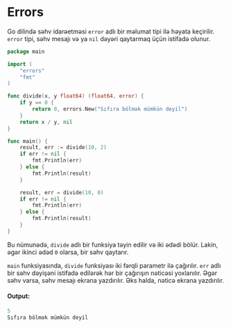 # Errors

Go dilində səhv idarəetməsi `error` adlı bir məlumat tipi ilə həyata keçirilir. `error` tipi, səhv mesajı və ya `nil` dəyəri qaytarmaq üçün istifadə olunur.

```go
package main

import (
	"errors"
	"fmt"
)

func divide(x, y float64) (float64, error) {
	if y == 0 {
		return 0, errors.New("Sıfıra bölmək mümkün deyil")
	}
	return x / y, nil
}

func main() {
	result, err := divide(10, 2)
	if err != nil {
		fmt.Println(err)
	} else {
		fmt.Println(result)
	}

	result, err = divide(10, 0)
	if err != nil {
		fmt.Println(err)
	} else {
		fmt.Println(result)
	}
}
```

Bu nümunədə, `divide` adlı bir funksiya təyin edilir və iki ədədi bölür. Lakin, əgər ikinci ədəd `0` olarsa, bir səhv qaytarır.

`main` funksiyasında, `divide` funksiyası iki fərqli parametr ilə çağırılır. `err` adlı bir səhv dəyişəni istifadə edilərək hər bir çağırışın nəticəsi yoxlanılır. Əgər səhv varsa, səhv mesajı ekrana yazdırılır. Əks halda, nəticə ekrana yazdırılır.

#### Output:

```go
5
Sıfıra bölmək mümkün deyil
```
